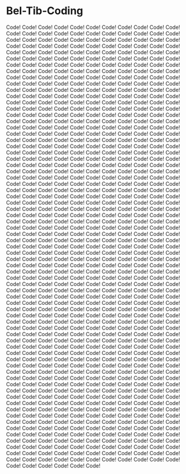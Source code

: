 Bel-Tib-Coding
==============

Code!
Code!
Code!
Code!
Code!
Code!
Code!
Code!
Code!
Code!
Code!
Code!
Code!
Code!
Code!
Code!
Code!
Code!
Code!
Code!
Code!
Code!
Code!
Code!
Code!
Code!
Code!
Code!
Code!
Code!
Code!
Code!
Code!
Code!
Code!
Code!
Code!
Code!
Code!
Code!
Code!
Code!
Code!
Code!
Code!
Code!
Code!
Code!
Code!
Code!
Code!
Code!
Code!
Code!
Code!
Code!
Code!
Code!
Code!
Code!
Code!
Code!
Code!
Code!
Code!
Code!
Code!
Code!
Code!
Code!
Code!
Code!
Code!
Code!
Code!
Code!
Code!
Code!
Code!
Code!
Code!
Code!
Code!
Code!
Code!
Code!
Code!
Code!
Code!
Code!
Code!
Code!
Code!
Code!
Code!
Code!
Code!
Code!
Code!
Code!
Code!
Code!
Code!
Code!
Code!
Code!
Code!
Code!
Code!
Code!
Code!
Code!
Code!
Code!
Code!
Code!
Code!
Code!
Code!
Code!
Code!
Code!
Code!
Code!
Code!
Code!
Code!
Code!
Code!
Code!
Code!
Code!
Code!
Code!
Code!
Code!
Code!
Code!
Code!
Code!
Code!
Code!
Code!
Code!
Code!
Code!
Code!
Code!
Code!
Code!
Code!
Code!
Code!
Code!
Code!
Code!
Code!
Code!
Code!
Code!
Code!
Code!
Code!
Code!
Code!
Code!
Code!
Code!
Code!
Code!
Code!
Code!
Code!
Code!
Code!
Code!
Code!
Code!
Code!
Code!
Code!
Code!
Code!
Code!
Code!
Code!
Code!
Code!
Code!
Code!
Code!
Code!
Code!
Code!
Code!
Code!
Code!
Code!
Code!
Code!
Code!
Code!
Code!
Code!
Code!
Code!
Code!
Code!
Code!
Code!
Code!
Code!
Code!
Code!
Code!
Code!
Code!
Code!
Code!
Code!
Code!
Code!
Code!
Code!
Code!
Code!
Code!
Code!
Code!
Code!
Code!
Code!
Code!
Code!
Code!
Code!
Code!
Code!
Code!
Code!
Code!
Code!
Code!
Code!
Code!
Code!
Code!
Code!
Code!
Code!
Code!
Code!
Code!
Code!
Code!
Code!
Code!
Code!
Code!
Code!
Code!
Code!
Code!
Code!
Code!
Code!
Code!
Code!
Code!
Code!
Code!
Code!
Code!
Code!
Code!
Code!
Code!
Code!
Code!
Code!
Code!
Code!
Code!
Code!
Code!
Code!
Code!
Code!
Code!
Code!
Code!
Code!
Code!
Code!
Code!
Code!
Code!
Code!
Code!
Code!
Code!
Code!
Code!
Code!
Code!
Code!
Code!
Code!
Code!
Code!
Code!
Code!
Code!
Code!
Code!
Code!
Code!
Code!
Code!
Code!
Code!
Code!
Code!
Code!
Code!
Code!
Code!
Code!
Code!
Code!
Code!
Code!
Code!
Code!
Code!
Code!
Code!
Code!
Code!
Code!
Code!
Code!
Code!
Code!
Code!
Code!
Code!
Code!
Code!
Code!
Code!
Code!
Code!
Code!
Code!
Code!
Code!
Code!
Code!
Code!
Code!
Code!
Code!
Code!
Code!
Code!
Code!
Code!
Code!
Code!
Code!
Code!
Code!
Code!
Code!
Code!
Code!
Code!
Code!
Code!
Code!
Code!
Code!
Code!
Code!
Code!
Code!
Code!
Code!
Code!
Code!
Code!
Code!
Code!
Code!
Code!
Code!
Code!
Code!
Code!
Code!
Code!
Code!
Code!
Code!
Code!
Code!
Code!
Code!
Code!
Code!
Code!
Code!
Code!
Code!
Code!
Code!
Code!
Code!
Code!
Code!
Code!
Code!
Code!
Code!
Code!
Code!
Code!
Code!
Code!
Code!
Code!
Code!
Code!
Code!
Code!
Code!
Code!
Code!
Code!
Code!
Code!
Code!
Code!
Code!
Code!
Code!
Code!
Code!
Code!
Code!
Code!
Code!
Code!
Code!
Code!
Code!
Code!
Code!
Code!
Code!
Code!
Code!
Code!
Code!
Code!
Code!
Code!
Code!
Code!
Code!
Code!
Code!
Code!
Code!
Code!
Code!
Code!
Code!
Code!
Code!
Code!
Code!
Code!
Code!
Code!
Code!
Code!
Code!
Code!
Code!
Code!
Code!
Code!
Code!
Code!
Code!
Code!
Code!
Code!
Code!
Code!
Code!
Code!
Code!
Code!
Code!
Code!
Code!
Code!
Code!
Code!
Code!
Code!
Code!
Code!
Code!
Code!
Code!
Code!
Code!
Code!
Code!
Code!
Code!
Code!
Code!
Code!
Code!
Code!
Code!
Code!
Code!
Code!
Code!
Code!
Code!
Code!
Code!
Code!
Code!
Code!
Code!
Code!
Code!
Code!
Code!
Code!
Code!
Code!
Code!
Code!
Code!
Code!
Code!
Code!
Code!
Code!
Code!
Code!
Code!
Code!
Code!
Code!
Code!
Code!
Code!
Code!
Code!
Code!
Code!
Code!
Code!
Code!
Code!
Code!
Code!
Code!
Code!
Code!
Code!
Code!
Code!
Code!
Code!
Code!
Code!
Code!
Code!
Code!
Code!
Code!
Code!
Code!
Code!
Code!
Code!
Code!
Code!
Code!
Code!
Code!
Code!
Code!
Code!
Code!
Code!
Code!
Code!
Code!
Code!
Code!
Code!
Code!
Code!
Code!
Code!
Code!
Code!
Code!
Code!
Code!
Code!
Code!
Code!
Code!
Code!
Code!
Code!
Code!
Code!
Code!
Code!
Code!
Code!
Code!
Code!
Code!
Code!
Code!
Code!
Code!
Code!
Code!
Code!
Code!
Code!
Code!
Code!
Code!
Code!
Code!
Code!
Code!
Code!
Code!
Code!
Code!
Code!
Code!
Code!
Code!
Code!
Code!
Code!
Code!
Code!
Code!
Code!
Code!
Code!
Code!
Code!
Code!
Code!
Code!
Code!
Code!
Code!
Code!
Code!
Code!
Code!
Code!
Code!
Code!
Code!
Code!
Code!
Code!
Code!
Code!
Code!
Code!
Code!
Code!
Code!
Code!
Code!
Code!
Code!
Code!
Code!
Code!
Code!
Code!
Code!
Code!
Code!
Code!
Code!
Code!
Code!
Code!
Code!
Code!
Code!
Code!
Code!
Code!
Code!
Code!
Code!
Code!
Code!
Code!
Code!
Code!
Code!
Code!
Code!
Code!
Code!
Code!
Code!
Code!
Code!
Code!
Code!
Code!
Code!
Code!
Code!
Code!
Code!
Code!
Code!
Code!
Code!
Code!
Code!
Code!
Code!
Code!
Code!
Code!
Code!
Code!
Code!
Code!
Code!
Code!
Code!
Code!
Code!
Code!
Code!
Code!
Code!
Code!
Code!
Code!
Code!
Code!
Code!
Code!
